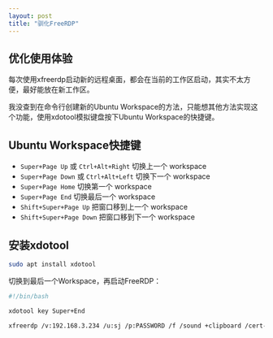 ```yaml
---
layout: post
title: "驯化FreeRDP"
---
```


## 优化使用体验

每次使用xfreerdp启动新的远程桌面，都会在当前的工作区启动，其实不太方便，最好能放在新工作区。

我没查到在命令行创建新的Ubuntu Workspace的方法，只能想其他方法实现这个功能，使用xdotool模拟键盘按下Ubuntu Workspace的快捷键。

## Ubuntu Workspace快捷键

* `Super+Page Up` 或 `Ctrl+Alt+Right` 切换上一个 workspace
* `Super+Page Down` 或 `Ctrl+Alt+Left` 切换下一个 workspace
* `Super+Page Home` 切换第一个 workspace
* `Super+Page End` 切换最后一个 workspace
* `Shift+Super+Page Up` 把窗口移到上一个 workspace
* `Shift+Super+Page Down` 把窗口移到下一个 workspace

## 安装xdotool

```bash
sudo apt install xdotool
```

切换到最后一个Workspace，再启动FreeRDP：

```bash
#!/bin/bash

xdotool key Super+End

xfreerdp /v:192.168.3.234 /u:sj /p:PASSWORD /f /sound +clipboard /cert-ignore /log-level:DEBUG +home-drive
```

